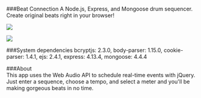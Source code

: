 ###Beat Connection
A Node.js, Express, and Mongoose drum sequencer. Create original beats right in your browser!

![](https://media.giphy.com/media/U5dS06n14JdOU/giphy.gif)

![](https://media.giphy.com/media/utQn5kbtgXsKA/giphy.gif)

###System dependencies
bcryptjs: 2.3.0,
body-parser: 1.15.0,
cookie-parser: 1.4.1,
ejs: 2.4.1,
express: 4.13.4,
mongoose: 4.4.4

###About   
This app uses the Web Audio API to schedule real-time events with jQuery. Just enter a sequence, choose a tempo, and select a meter and you'll be making gorgeous beats in no time.
